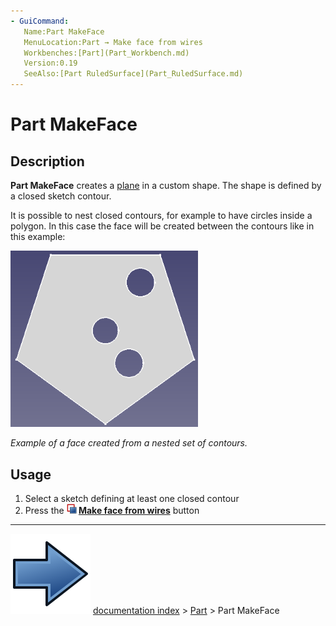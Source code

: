 ```yaml
---
- GuiCommand:
   Name:Part MakeFace‏‎
   MenuLocation:Part → Make face from wires
   Workbenches:[Part](Part_Workbench.md)
   Version:0.19
   SeeAlso:[Part RuledSurface](Part_RuledSurface.md)
---
```


# Part MakeFace

## Description

**Part MakeFace**‏‎ creates a [plane](Part_Plane.md) in a custom shape. The shape is defined by a closed sketch contour.

It is possible to nest closed contours, for example to have circles inside a polygon. In this case the face will be created between the contours like in this example:

 <img alt="" src=images/Part_MakeFace-example.png  style="width:300px;"> 



*Example of a face created from a nested set of contours.*

## Usage

1.  Select a sketch defining at least one closed contour
2.  Press the **<img src="images/Part_MakeFace.svg" width=16px> [Make face from wires](Part_MakeFace.md)** button



---
![](images/Button_right.svg) [documentation index](../README.md) > [Part](Part_Workbench.md) > Part MakeFace
